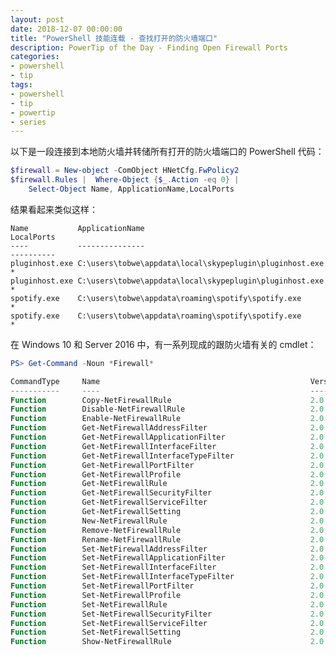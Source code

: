 ```yaml
---
layout: post
date: 2018-12-07 00:00:00
title: "PowerShell 技能连载 - 查找打开的防火墙端口"
description: PowerTip of the Day - Finding Open Firewall Ports
categories:
- powershell
- tip
tags:
- powershell
- tip
- powertip
- series
---
```

以下是一段连接到本地防火墙并转储所有打开的防火墙端口的 PowerShell 代码：

```powershell
$firewall = New-object -ComObject HNetCfg.FwPolicy2
$firewall.Rules |  Where-Object {$_.Action -eq 0} | 
    Select-Object Name, ApplicationName,LocalPorts
```

结果看起来类似这样：

    Name           ApplicationName                                         LocalPorts
    ----           ---------------                                         ----------
    pluginhost.exe C:\users\tobwe\appdata\local\skypeplugin\pluginhost.exe *         
    pluginhost.exe C:\users\tobwe\appdata\local\skypeplugin\pluginhost.exe *         
    spotify.exe    C:\users\tobwe\appdata\roaming\spotify\spotify.exe      *         
    spotify.exe    C:\users\tobwe\appdata\roaming\spotify\spotify.exe      *     


在 Windows 10 和 Server 2016 中，有一系列现成的跟防火墙有关的 cmdlet：

```powershell
PS> Get-Command -Noun *Firewall*

CommandType     Name                                               Version    Source                    
-----------     ----                                               -------    ------                    
Function        Copy-NetFirewallRule                               2.0.0.0    NetSecurity               
Function        Disable-NetFirewallRule                            2.0.0.0    NetSecurity               
Function        Enable-NetFirewallRule                             2.0.0.0    NetSecurity               
Function        Get-NetFirewallAddressFilter                       2.0.0.0    NetSecurity               
Function        Get-NetFirewallApplicationFilter                   2.0.0.0    NetSecurity               
Function        Get-NetFirewallInterfaceFilter                     2.0.0.0    NetSecurity               
Function        Get-NetFirewallInterfaceTypeFilter                 2.0.0.0    NetSecurity               
Function        Get-NetFirewallPortFilter                          2.0.0.0    NetSecurity               
Function        Get-NetFirewallProfile                             2.0.0.0    NetSecurity               
Function        Get-NetFirewallRule                                2.0.0.0    NetSecurity               
Function        Get-NetFirewallSecurityFilter                      2.0.0.0    NetSecurity               
Function        Get-NetFirewallServiceFilter                       2.0.0.0    NetSecurity               
Function        Get-NetFirewallSetting                             2.0.0.0    NetSecurity               
Function        New-NetFirewallRule                                2.0.0.0    NetSecurity               
Function        Remove-NetFirewallRule                             2.0.0.0    NetSecurity               
Function        Rename-NetFirewallRule                             2.0.0.0    NetSecurity               
Function        Set-NetFirewallAddressFilter                       2.0.0.0    NetSecurity               
Function        Set-NetFirewallApplicationFilter                   2.0.0.0    NetSecurity               
Function        Set-NetFirewallInterfaceFilter                     2.0.0.0    NetSecurity               
Function        Set-NetFirewallInterfaceTypeFilter                 2.0.0.0    NetSecurity               
Function        Set-NetFirewallPortFilter                          2.0.0.0    NetSecurity               
Function        Set-NetFirewallProfile                             2.0.0.0    NetSecurity               
Function        Set-NetFirewallRule                                2.0.0.0    NetSecurity               
Function        Set-NetFirewallSecurityFilter                      2.0.0.0    NetSecurity               
Function        Set-NetFirewallServiceFilter                       2.0.0.0    NetSecurity               
Function        Set-NetFirewallSetting                             2.0.0.0    NetSecurity               
Function        Show-NetFirewallRule                               2.0.0.0    NetSecurity
```

<!--本文国际来源：[Finding Open Firewall Ports](https://community.idera.com/database-tools/powershell/powertips/b/tips/posts/finding-open-firewall-ports)-->
